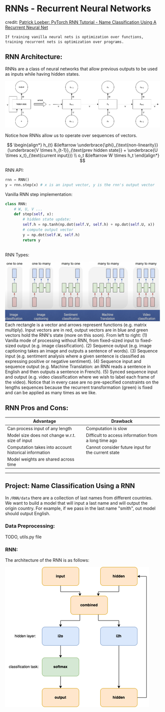 # RNNs - Recurrent Neural Networks
credit: [Patrick Loeber: PyTorch RNN Tutorial - Name Classification Using A Recurrent Neural Net](https://youtu.be/WEV61GmmPrk?si=l0INF4xULpy-xRar)

    If training vanilla neural nets is optimization over functions, training recurrent nets is optimization over programs.

## RNN Architecture:
RNNs are a class of neural networks that allow previous outputs to be used as inputs while having hidden states.

![rnn architecture](/RNN/imgs/rnn_arch.png)

Notice how RNNs allow us to operate over sequences of vectors.

$$
\begin{align*}
h_{t} &\leftarrow \underbrace{\phi}_{\text{non-linearity}}(\underbrace{V \times h_{t-1}}_{\text{prev hidden state}} + \underbrace{U \times x_t}_{\text{current input}}) \\
o_t &\leftarrow W \times h_t
\end{align*}
$$


RNN API:
```python
rnn = RNN()
y = rnn.step(x) # x is an input vector, y is the rnn's output vector
```

Vanilla RNN step implementation:
```python
class RNN:
    # W, U, V ...
    def step(self, x):
        # hidden state update:
        self.h = np.tanh(np.dot(self.V, self.h) + np.dot(self.U, x))
        # compute output vector
        y = np.dot(self.W, self.h)
        return y
        
```

RNN Types:

![rnn arch types](/RNN/imgs/rnn_types.png)
Each rectangle is a vector and arrows represent functions (e.g. matrix multiply). Input vectors are in red, output vectors are in blue and green vectors hold the RNN's state (more on this soon). From left to right: (1) Vanilla mode of processing without RNN, from fixed-sized input to fixed-sized output (e.g. image classification). (2) Sequence output (e.g. image captioning takes an image and outputs a sentence of words). (3) Sequence input (e.g. sentiment analysis where a given sentence is classified as expressing positive or negative sentiment). (4) Sequence input and sequence output (e.g. Machine Translation: an RNN reads a sentence in English and then outputs a sentence in French). (5) Synced sequence input and output (e.g. video classification where we wish to label each frame of the video). Notice that in every case are no pre-specified constraints on the lengths sequences because the recurrent transformation (green) is fixed and can be applied as many times as we like.

## RNN Pros and Cons:
| Advantage | Drawback |
| --- | --- |
| Can process input of any length | Computation is slow|
| Model size does not change w.r.t. size of input | Difficult to access information from a long time ago|
| Computation takes into account historical information | Cannot consider future input for the current state|
| Model weights are shared across time | |

---

## Project: Name Classification Using a RNN
In `/RNN/data` there are a collection of last names from different countries. We want to build a model that will input a last name and will output the origin country. For example, if we pass in the last name "smith", out model should output English.

### Data Preprocessing:
TODO, utils.py file

### RNN:
The architecture of the RNN is as follows:

![name class arch](/RNN/imgs/name_class_arch.png)



